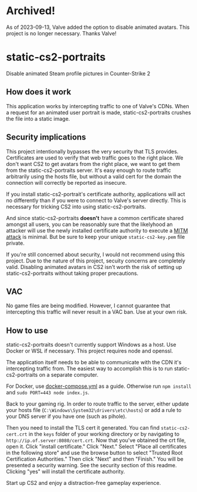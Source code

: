 # Archived!
As of 2023-09-13, Valve added the option to disable animated avatars. This project is no
longer necessary. Thanks Valve!

# static-cs2-portraits
Disable animated Steam profile pictures in Counter-Strike 2

## How does it work

This application works by intercepting traffic to one of Valve's CDNs. When a request for an
animated user portrait is made, static-cs2-portraits crushes the file into a static image.

## Security implications

This project intentionally bypasses the very security that TLS provides. Certificates are used to
verify that web traffic goes to the right place. We don't want CS2 to get avatars from the right
place, we want to get them from the static-cs2-portraits server. It's easy enough to route traffic
arbitrarily using the hosts file, but without a valid cert for the domain the connection will
correctly be reported as insecure.

If you install static-cs2-portrait's certificate authority, applications will act no differently
than if you were to connect to Valve's server directly. This is necessary for tricking CS2 into
using static-cs2-portraits.

And since static-cs2-portraits **doesn't** have a common certificate shared amongst all users, you
can be reasonably sure that the likelyhood an attacker will use the newly installed certificate
authority to execute a [MITM attack](https://wikipedia.org/wiki/Man-in-the-middle_attack) is
minimal. But be sure to keep your unique `static-cs2-key.pem` file private.

If you're still concerned about security, I would not recommend using this project. Due to the
nature of this project, secuity concerns are completely valid. Disabling animated avatars in CS2
isn't worth the risk of setting up static-cs2-portraits without taking proper precautions.

## VAC

No game files are being modified. However, I cannot guarantee that intercepting this traffic will
never result in a VAC ban. Use at your own risk.

## How to use

static-cs2-portraits doesn't currently support Windows as a host. Use Docker or WSL if necessary.
This project requires node and openssl.

The application itself needs to be able to communicate with the CDN it's intercepting traffic from.
The easiest way to accomplish this is to run static-cs2-portraits on a separate computer.

For Docker, use [docker-compose.yml](docker-compose.yml) as a guide. Otherwise run `npm install`
and `sudo PORT=443 node index.js`.

Back to your gaming rig. In order to route traffic to the server, either update your hosts file
(`C:\Windows\System32\drivers\etc\hosts`) or add a rule to your DNS server if you have one (such
as pihole).

Then you need to install the TLS cert it generated. You can find `static-cs2-cert.crt` in the 
`keys` folder of your working directory or by navigating to `http://ip.of.server:8080/cert.crt`.
Now that you've obtained the crt file, open it. Click "install certificate." Click "Next." Select
"Place all certificates in the following store" and use the browse button to select "Trusted Root
Certification Authorities." Then click "Next" and then "Finish." You will be presented a security
warning. See the security section of this readme. Clicking "yes" will install the certificate
authority.

Start up CS2 and enjoy a distraction-free gameplay experience.
